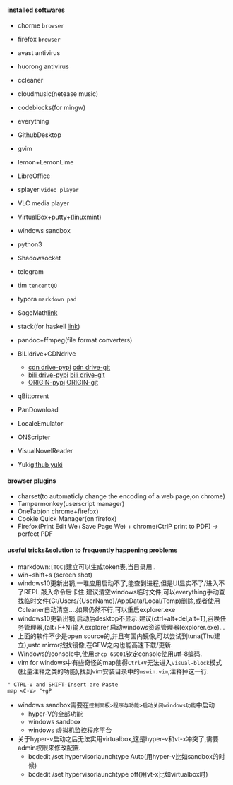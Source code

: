 #### installed softwares

* chorme `browser`
* firefox `browser`
* avast antivirus
* huorong antivirus
* ccleaner
* cloudmusic(netease music)
* codeblocks(for mingw)
* everything
* GithubDesktop
* gvim
* lemon+LemonLime
* LibreOffice
* splayer `video player`
* VLC media player
* VirtualBox+putty+(linuxmint)
* windows sandbox
* python3
* Shadowsocket
* telegram
* tim `tencentQQ`
* typora `markdown pad`  
* SageMath[link](<https://www.sagemath.org/>)
* stack(for haskell [link](<https://docs.haskellstack.org/en/stable/README/>))
* pandoc+ffmpeg(file format converters)
* BILIdrive+CDNdrive
  * [cdn drive-pypi](https://pypi.org/project/CDNDrive/) [cdn drive-git](https://github.com/apachecn/CDNDrive)
  * [bili drive-pypi](https://pypi.org/project/BiliDriveEx/) [bili drive-git](https://github.com/apachecn/BiliDriveEx)
  * [ORIGIN-pypi](https://pypi.org/project/BiliDrive/) [ORIGIN-git](https://github.com/Hsury/BiliDrive)







* qBittorrent
* PanDownload
* LocaleEmulator
* ONScripter
* VisualNovelReader
* Yuki[github yuki](<https://github.com/project-yuki/YUKI>)

#### browser plugins
* charset(to automaticly change the encoding of a web page,on chrome)
* Tampermonkey(userscript manager)
* OneTab(on chrome+firefox)
* Cookie Quick Manager(on firefox)
* Firefox(Print Edit We+Save Page We) + chrome(CtrlP print to PDF) -> perfect PDF

#### useful tricks&solution to frequently happening problems
* markdown:`[TOC]`建立可以生成token表,当目录用..
* win+shift+s (screen shot)
* windows10更新出锅,一堆应用启动不了,能查到进程,但是UI显实不了/进入不了REPL,敲入命令后卡住.建议清空windows临时文件,可以everything手动查找临时文件(C:/Users/{UserName}/AppData/Local/Temp)删除,或者使用Ccleaner自动清空….如果仍然不行,可以重启explorer.exe
* windows10更新出锅,启动后desktop不显示.建议(ctrl+alt+del,alt+T),召唤任务管理器,(alt+F+N)输入explorer,启动windows资源管理器(explorer.exe)…
* 上面的软件不少是open source的,并且有国内镜像,可以尝试到tuna(Thu建立),ustc mirror找找镜像,在GFW之内也能高速下载/更新.
* Windows的console中,使用`chcp 65001`钦定console使用utf-8编码.
* vim for windows中有些奇怪的map使得`Ctrl+V`无法进入`visual-block`模式(批量注释之类的功能),找到vim安装目录中的`mswin.vim`,注释掉这一行.

```vim
" CTRL-V and SHIFT-Insert are Paste
map <C-V> "+gP
```

- windows sandbox需要在`控制面板>程序与功能>启动关闭windows功能`中启动
  - hyper-V的全部功能
  - windows sandbox
  - windows 虚拟机监控程序平台
- 关于hyper-v启动之后无法实用virtualbox,这是hyper-v和vt-x冲突了,需要admin权限来修改配置.
  - bcdedit /set hypervisorlaunchtype Auto(用hyper-v比如sandbox的时候)
  - bcdedit /set hypervisorlaunchtype off(用vt-x比如virtualbox时)